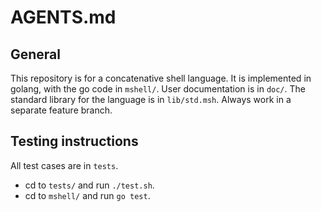 # AGENTS.md

## General

This repository is for a concatenative shell language.
It is implemented in golang, with the go code in `mshell/`.
User documentation is in `doc/`.
The standard library for the language is in `lib/std.msh`.
Always work in a separate feature branch.

## Testing instructions

All test cases are in `tests`.

- cd to `tests/` and run `./test.sh`.
- cd to `mshell/` and run `go test`.
